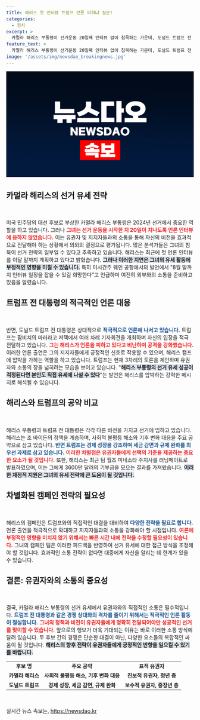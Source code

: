```yaml
---
title: 해리스 첫 인터뷰 트럼프 언론 피하냐 질문!
categories:
  - 정치
excerpt: >
  카멀라 해리스 부통령이 선거운동 20일째 인터뷰 없이 침묵하는 가운데, 도널드 트럼프 전 대통령은 언론에 적극 출연하며 공격을 이어가고 있습니다. 해리스는 이달 말 첫 인터뷰를 예고했으나, 불안한 상황은 계속되고 있습니다.
feature_text: >
  카멀라 해리스 부통령이 선거운동 20일째 인터뷰 없이 침묵하는 가운데, 도널드 트럼프 전 대통령은 언론에 적극 출연하며 공격을 이어가고 있습니다. 해리스는 이달 말 첫 인터뷰를 예고했으나, 불안한 상황은 계속되고 있습니다.
image: '/assets/img/newsdao_breakingnews.jpg'
---
```


<p><img src="/assets/img/newsdao_breakingnews.jpg" alt="ontimetimes 속보" /></p>

<h2 data-ke-size="size26">카멀라 해리스의 선거 유세 전략</h2>

<p data-ke-size="size16">&nbsp;</p>

<p data-ke-size="size16">미국 민주당의 대선 후보로 부상한 카멀라 해리스 부통령은 2024년 선거에서 중요한 역할을 하고 있습니다. 그러나 <b><span style="color: #ee2323;">그녀는 선거 운동을 시작한 지 20일이 지나도록 언론 인터뷰에 응하지 않았습니다.</span></b> 이는 유권자 및 지지자들과의 소통을 통해 자신의 비전을 효과적으로 전달해야 하는 상황에서 의외의 결정으로 평가됩니다. 많은 분석가들은 그녀의 침묵이 선거 전략의 일부일 수 있다고 추측하고 있습니다. 해리스는 최근에 첫 언론 인터뷰를 이달 말까지 계획하고 있다고 밝혔습니다. <b><span style="background-color: #21538527;">그러나 이러한 지연은 그녀의 유세 활동에 부정적인 영향을 미칠 수 있습니다.</span></b> 특히 미시간주 웨인 공항에서의 발언에서 "8월 말까지 인터뷰 일정을 잡을 수 있길 희망한다"고 언급하며 여전히 외부와의 소통을 준비하고 있음을 알렸습니다.</p>

<h2 data-ke-size="size26">트럼프 전 대통령의 적극적인 언론 대응</h2>

<p data-ke-size="size16">&nbsp;</p>

<p data-ke-size="size16">반면, 도널드 트럼프 전 대통령은 상대적으로 <b><span style="color: #1a5490;">적극적으로 언론에 나서고 있습니다.</span></b> 트럼프는 팜비치의 마러라고 저택에서 여러 차례 기자회견을 개최하며 자신의 입장을 적극 전달하고 있습니다. <b><span style="color: #ee2323;">그는 해리스가 언론을 피하고 있다고 비난하며 공격을 강화했습니다.</span></b> 이러한 언론 출연은 그의 지지자들에게 긍정적인 신호로 작용할 수 있으며, 해리스 캠프에 압박을 가하는 역할을 하고 있습니다. 트럼프는 현재 3차례의 토론을 제안하며 유권자와 소통의 장을 넓히려는 모습을 보이고 있습니다. "<b><span style="background-color: #21538527;">해리스 부통령의 선거 유세 성공이 걱정된다면 본인도 직접 유세에 나설 수 있다</span></b>"는 발언은 해리스를 압박하는 강력한 메시지로 해석될 수 있습니다.</p>

<h2 data-ke-size="size26">해리스와 트럼프의 공약 비교</h2>

<p data-ke-size="size16">&nbsp;</p>

<p data-ke-size="size16">해리스 부통령과 트럼프 전 대통령은 각각 다른 비전을 가지고 선거에 임하고 있습니다. 해리스는 조 바이든의 정책을 계승하며, 사회적 불평등 해소와 기후 변화 대응을 주요 공약으로 삼고 있습니다. <b><span style="color: #1a5490;">반면 트럼프는 경제 성장을 강조하며 세금 감면과 규제 완화를 최우선 과제로 삼고 있습니다.</span></b> <b><span style="color: #ee2323;">이러한 차별점은 유권자들에게 선택의 기준을 제공하는 중요한 요소가 될 것입니다.</span></b> 또한, 해리스는 최근 팀 월즈 미네소타 주지사를 러닝메이트로 발표하였으며, 이는 그에게 3600만 달러의 기부금을 모으는 결과를 가져왔습니다. <b><span style="background-color: #21538527;">이러한 재정적 지원은 그녀의 유세 전략에 큰 도움이 될 것입니다.</span></b></p>

<h2 data-ke-size="size26">차별화된 캠페인 전략의 필요성</h2>

<p data-ke-size="size16">&nbsp;</p>

<p data-ke-size="size16">해리스의 캠페인은 트럼프와의 직접적인 대결을 대비하여 <b><span style="color: #1a5490;">다양한 전략을 필요로 합니다.</span></b> 언론 출연을 적극적으로 확대하고 지지자들과의 소통을 강화해야 할 시점입니다. <b><span style="color: #ee2323;">여론에 부정적인 영향을 미치지 않기 위해서는 빠른 시간 내에 전략을 수정할 필요성이 있습니다.</span></b> 그녀의 캠페인 팀은 이러한 피드백을 반영하여 선거 유세에 대한 접근 방식을 조정해야 할 것입니다. 효과적인 소통 전략이 없다면 대중에게 자신을 알리는 데 한계가 있을 수 있습니다.</p>

<h2 data-ke-size="size26">결론: 유권자와의 소통의 중요성</h2>

<p data-ke-size="size16">&nbsp;</p>

<p data-ke-size="size16">결국, 카멀라 해리스 부통령의 선거 유세에서 유권자와의 직접적인 소통은 필수적입니다. <b><span style="color: #1a5490;">트럼프 전 대통령과 같은 경쟁 상대와의 격차를 줄이기 위해서는 적극적인 언론 활동이 절실합니다.</span></b> <b><span style="color: #ee2323;">그녀의 정책과 비전이 유권자들에게 명확히 전달되어야만 성공적인 선거를 맞이할 수 있습니다.</span></b> 앞으로의 행보가 더욱 기대되는 이유는 바로 이러한 소통 방식에 달려 있습니다. 두 후보 간의 경쟁은 단순한 대결이 아닌, 다양한 요소들의 복합적인 싸움이 될 것입니다. <b><span style="background-color: #21538527;">해리스의 향후 전략이 유권자들에게 긍정적인 반향을 일으킬 수 있기를 바랍니다.</span></b></p>

<table style="width: 100%; border-collapse: collapse;">
    <tr>
        <td style="text-align: center; height: 17px;"><b>후보 명</b></td>
        <td style="text-align: center; height: 17px;"><b>주요 공약</b></td>
        <td style="text-align: center; height: 17px;"><b>표적 유권자</b></td>
    </tr>
    <tr>
        <td style="text-align: center; height: 17px;"><b>카멀라 해리스</b></td>
        <td style="text-align: center; height: 17px;"><b>사회적 불평등 해소, 기후 변화 대응</b></td>
        <td style="text-align: center; height: 17px;"><b>진보적 유권자, 청년 층</b></td>
    </tr>
    <tr>
        <td style="text-align: center; height: 17px;"><b>도널드 트럼프</b></td>
        <td style="text-align: center; height: 17px;"><b>경제 성장, 세금 감면, 규제 완화</b></td>
        <td style="text-align: center; height: 17px;"><b>보수적 유권자, 중장년 층</b></td>
    </tr>
</table>

<p data-ke-size="size16">&nbsp;</p>
실시간 뉴스 속보는, <a href="https://newsdao.kr" rel="dofollow">https://newsdao.kr</a>


